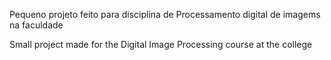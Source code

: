 Pequeno projeto feito para disciplina de Processamento digital de imagems na faculdade 

Small project made for the Digital Image Processing course at the college

